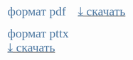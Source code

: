 <html>
<head>
<link href='https://fonts.googleapis.com/css?family=Comfortaa' rel='stylesheet'>
<link href='https://fonts.googleapis.com/css?family=Montserrat' rel='stylesheet'>
<link href='https://fonts.googleapis.com/css?family=Cormorant' rel='stylesheet'>
<link href='https://fonts.googleapis.com/css?family=Nunito' rel='stylesheet'>

</head>

<span style="font-family: 'Montserrat'; font-size: 200%; color: #507AA3;">
формат pdf </span>&nbsp;&nbsp;&nbsp;&nbsp; 
<a href="./1-allergy-slides.pdf" download>
<span style="font-family: 'Montserrat'; font-size: 200%; color: #507AA3;">
⤓&nbsp;cкачать</span></a> <br/>

 <br/>

 <span style="font-family: 'Montserrat'; font-size: 200%; color: #507AA3;">
формат pttx </span>&nbsp;&nbsp;&nbsp;&nbsp; 
<a href="./1-allergy-slides.pttx" download>
<span style="font-family: 'Montserrat'; font-size: 200%; color: #507AA3;"><br/>⤓&nbsp;cкачать</span></a> <br/


 <br/><html> 

